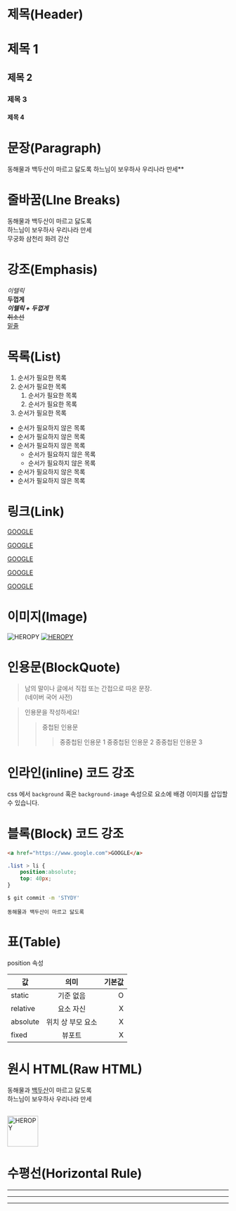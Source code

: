 # 제목(Header)

# 제목 1
## 제목 2
### 제목 3
#### 제목 4


# 문장(Paragraph)
동해물과 백두산이 마르고 닳도록
하느님이 보우하사 우리나라 만세**

# 줄바꿈(LIne Breaks)
동해물과 백두산이 마르고 닳도록  
하느님이 보우하사 우리나라 만세  
무궁화 삼천리 화려 강산<br/>

# 강조(Emphasis)

_이텔릭_  
**두껍게**  
**_이텔릭 + 두껍게_**  
~~취소선~~  
<u>밑줄</u>

# 목록(List)

1. 순서가 필요한 목록
1. 순서가 필요한 목록
    1. 순서가 필요한 목록
    1. 순서가 필요한 목록
1. 순서가 필요한 목록

- 순서가 필요하지 않은 목록
- 순서가 필요하지 않은 목록
- 순서가 필요하지 않은 목록
    - 순서가 필요하지 않은 목록
    - 순서가 필요하지 않은 목록
- 순서가 필요하지 않은 목록
- 순서가 필요하지 않은 목록

# 링크(Link)
<a href="http://google.com">GOOGLE</a>

[GOOGLE](http://google.com)

<a href="http://google.com" title="구글로 이동">GOOGLE</a>

[GOOGLE](http://google.com "구글로 이동")

<a href="http://google.com" title="구글로 이동" target="_blank">GOOGLE</a>

#  이미지(Image)
![HEROPY](https://heropy.blog/css/images/logo.png)
[![HEROPY](https://heropy.blog/css/images/logo.png)](https://heropy.blog/)

# 인용문(BlockQuote)
> 남의 말이나 글에서 직접 또는 간접으로 따온 문장.  
> (네이버 국어 사전)

> 인용문을 작성하세요!
>> 중첩된 인용문
>>> 중중첩된 인용문 1
>>> 중중첩된 인용문 2
>>> 중중첩된 인용문 3

# 인라인(inline) 코드 강조
css 에서 `background` 혹은 `background-image` 속성으로 요소에 배경 이미지를 삽입할 수 있습니다.

# 블록(Block) 코드 강조
```html
<a href="https://www.google.com">GOOGLE</a>
```

```css
.list > li {
    position:absolute;
    top: 40px;
}
```
```bash
$ git commit -m 'STYDY'
```
```plaintext
동해물과 백두산이 마르고 닳도록
```

# 표(Table)

position 속성

값 | 의미 | 기본값  
--|:--:|--:  
static | 기준 없음 | O
relative | 요소 자신  | X
absolute | 위치 상 부모 요소 | X
fixed | 뷰포트 | X

# 원시 HTML(Raw HTML)

동해물과 <u>백두산</u>이 마르고 닳도록<br/>
하느님이 보우하사 우리나라 만세  

<a href=""></a>
---
<img width="70" src="https://heropy.blog/css/images/logo.png" alt="HEROPY">

# 수평선(Horizontal Rule)

---

***

___

